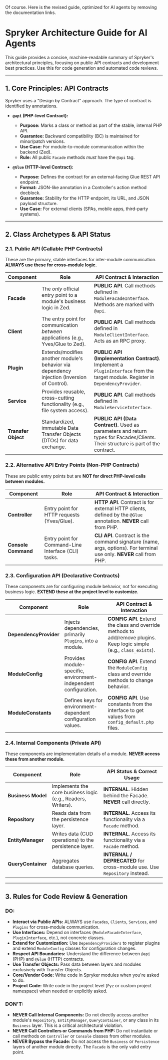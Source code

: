 Of course. Here is the revised guide, optimized for AI agents by removing the documentation links.

# Spryker Architecture Guide for AI Agents

This guide provides a concise, machine-readable summary of Spryker's architectural principles, focusing on public API contracts and development best practices. Use this for code generation and automated code reviews.

---

## 1. Core Principles: API Contracts

Spryker uses a "Design by Contract" approach. The type of contract is identified by annotations.

- **`@api` (PHP-level Contract):**
    - **Purpose:** Marks a class or method as part of the stable, internal PHP API.
    - **Guarantee:** Backward compatibility (BC) is maintained for minor/patch versions.
    - **Use Case:** For module-to-module communication within the backend (Zed).
    - **Rule:** All public `Facade` methods *must* have the `@api` tag.

- **`@Glue` (HTTP-level Contract):**
    - **Purpose:** Defines the contract for an external-facing Glue REST API endpoint.
    - **Format:** JSON-like annotation in a Controller's action method docblock.
    - **Guarantee:** Stability for the HTTP endpoint, its URL, and JSON payload structure.
    - **Use Case:** For external clients (SPAs, mobile apps, third-party systems).

---

## 2. Class Archetypes & API Status

### 2.1. Public API (Callable PHP Contracts)

These are the primary, stable interfaces for inter-module communication. **ALWAYS use these for cross-module logic.**

| Component | Role | API Contract & Interaction |
|---|---|---|
| **Facade** | The *only* official entry point to a module's business logic in Zed. | **PUBLIC API**. Call methods defined in `ModuleFacadeInterface`. Methods are marked with `@api`. |
| **Client** | The entry point for communication *between* applications (e.g., Yves/Glue to Zed). | **PUBLIC API**. Call methods defined in `ModuleClientInterface`. Acts as an RPC proxy. |
| **Plugin** | Extends/modifies another module's behavior via dependency injection (Inversion of Control). | **PUBLIC API (Implementation Contract)**. Implement a `PluginInterface` from the target module. Register in `DependencyProvider`. |
| **Service** | Provides reusable, cross-cutting functionality (e.g., file system access). | **PUBLIC API**. Call methods defined in `ModuleServiceInterface`. |
| **Transfer Object** | Standardized, immutable Data Transfer Objects (DTOs) for data exchange. | **PUBLIC API (Data Contract)**. Used as parameters and return types for Facades/Clients. Their structure is part of the contract. |

### 2.2. Alternative API Entry Points (Non-PHP Contracts)

These are public entry points but are **NOT for direct PHP-level calls between modules.**

| Component | Role | API Contract & Interaction |
|---|---|---|
| **Controller** | Entry point for HTTP requests (Yves/Glue). | **HTTP API**. Contract is for external HTTP clients, defined by the `@Glue` annotation. **NEVER** call from PHP. |
| **Console Command** | Entry point for Command-Line Interface (CLI) tasks. | **CLI API**. Contract is the command signature (name, args, options). For terminal use only. **NEVER** call from PHP. |

### 2.3. Configuration API (Declarative Contracts)

These components are for configuring module behavior, not for executing business logic. **EXTEND these at the project level to customize.**

| Component | Role | API Contract & Interaction |
|---|---|---|
| **DependencyProvider** | Injects dependencies, primarily `Plugins`, into a module. | **CONFIG API**. Extend the class and override methods to add/remove plugins. Keep logic simple (e.g., `class_exists`). |
| **ModuleConfig** | Provides module-specific, environment-independent configuration. | **CONFIG API**. Extend the `ModuleConfig` class and override methods to change behavior. |
| **ModuleConstants** | Defines keys for environment-dependent configuration values. | **CONFIG API**. Use constants from the interface to get values from `config_default.php` files. |

### 2.4. Internal Components (Private API)

These components are implementation details of a module. **NEVER access these from another module.**

| Component | Role | API Status & Correct Usage |
|---|---|---|
| **Business Model** | Implements the core business logic (e.g., Readers, Writers). | **INTERNAL**. Hidden behind the Facade. **NEVER** call directly. |
| **Repository** | Reads data from the persistence layer. | **INTERNAL**. Access its functionality via a `Facade` method. |
| **EntityManager** | Writes data (CUD operations) to the persistence layer. | **INTERNAL**. Access its functionality via a `Facade` method. |
| **QueryContainer** | Aggregates database queries. | **INTERNAL / DEPRECATED** for cross-module use. Use `Repository` instead. |

---

## 3. Rules for Code Review & Generation

### DO:
- **Interact via Public APIs:** ALWAYS use `Facades`, `Clients`, `Services`, and `Plugins` for cross-module communication.
- **Use Interfaces:** Depend on interfaces (`ModuleFacadeInterface`, `PluginInterface`, etc.), not concrete classes.
- **Extend for Customization:** Use `DependencyProviders` to register plugins and extend `ModuleConfig` classes for configuration changes.
- **Respect API Boundaries:** Understand the difference between `@api` (PHP) and `@Glue` (HTTP) contracts.
- **Use Transfer Objects:** Pass data between layers and modules exclusively with Transfer Objects.
- **Core/Vendor Code:** Write code in Spryker modules when you're asked to do.
- **Project Code:** Write code in the project level (`Pyz` or custom project namespace) when needed or explicitly asked.

### DON'T:
- **NEVER Call Internal Components:** Do not directly access another module's `Repository`, `EntityManager`, `QueryContainer`, or any class in its `Business` layer. This is a critical architectural violation.
- **NEVER Call Controllers or Commands from PHP:** Do not instantiate or call methods on `Controller` or `Console` classes from other modules.
- **NEVER Bypass the Facade:** Do not access the `Business` or `Persistence` layers of another module directly. The `Facade` is the only valid entry point.
